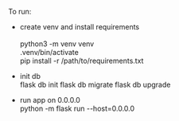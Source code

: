 To run:
- create venv and install requirements\
\
python3 -m venv venv\
.venv/bin/activate\
pip install -r /path/to/requirements.txt

- init db\
flask db init
flask db migrate
flask db upgrade

- run app on 0.0.0.0\
python -m flask run --host=0.0.0.0